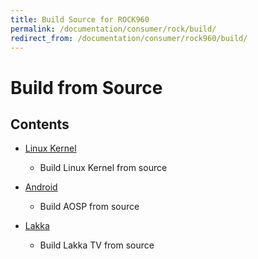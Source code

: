 ```yaml
---
title: Build Source for ROCK960
permalink: /documentation/consumer/rock/build/
redirect_from: /documentation/consumer/rock960/build/
---
```


# Build from Source

## Contents

- [Linux Kernel](linux-kernel.md)
   - Build Linux Kernel from source

- [Android](aosp.md)
   - Build AOSP from source

- [Lakka](lakka.md)
  - Build Lakka TV from source
